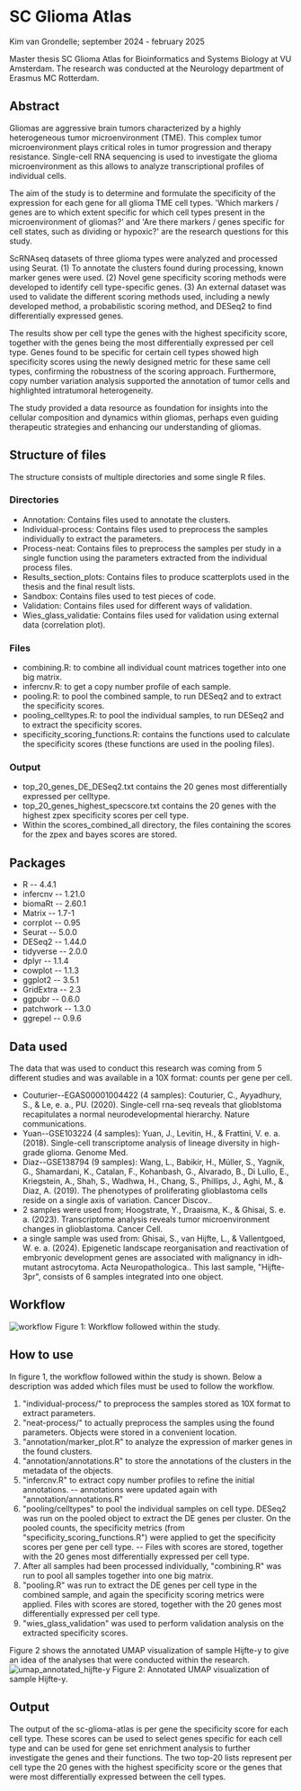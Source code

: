 # SC Glioma Atlas
Kim van Grondelle; september 2024 - february 2025

Master thesis SC Glioma Atlas for Bioinformatics and Systems Biology at VU Amsterdam. The research was conducted at the Neurology department of Erasmus MC Rotterdam. 

## Abstract
Gliomas are aggressive brain tumors characterized by a highly heterogeneous tumor microenvironment (TME). This complex tumor microenvironment plays critical roles in tumor progression and therapy resistance. Single-cell RNA sequencing is used to investigate the glioma microenvironment as this allows to analyze transcriptional profiles of individual cells.

The aim of the study is to determine and formulate the specificity of the expression for each gene for all glioma TME cell types. 'Which markers / genes are to which extent specific for which cell types present in the microenvironment of gliomas?' and 'Are there markers / genes specific for cell states, such as dividing or hypoxic?' are the research questions for this study. 

ScRNAseq datasets of three glioma types were analyzed and processed using Seurat. (1) To annotate the clusters found during processing, known marker genes were used. (2) Novel gene specificity scoring methods were developed to identify cell type-specific genes. (3) An external dataset was used to validate the different scoring methods used, including a newly developed method, a probabilistic scoring method, and DESeq2 to find differentially expressed genes. 

The results show per cell type the genes with the highest specificity score, together with the genes being the most differentially expressed per cell type. Genes found to be specific for certain cell types showed high specificity scores using the newly designed metric for these same cell types, confirming the robustness of the scoring approach. Furthermore, copy number variation analysis supported the annotation of tumor cells and highlighted intratumoral heterogeneity. 

The study provided a data resource as foundation for insights into the cellular composition and dynamics within gliomas, perhaps even guiding therapeutic strategies and enhancing our understanding of gliomas. 

## Structure of files
The structure consists of multiple directories and some single R files. 

### Directories
- Annotation: Contains files used to annotate the clusters.
- Individual-process: Contains files used to preprocess the samples individually to extract the parameters. 
- Process-neat: Contains files to preprocess the samples per study in a single function using the parameters extracted from the individual process files. 
- Results_section_plots: Contains files to produce scatterplots used in the thesis and the final result lists. 
- Sandbox: Contains files used to test pieces of code.
- Validation: Contains files used for different ways of validation.
- Wies_glass_validatie: Contains files used for validation using external data (correlation plot).

### Files
- combining.R: to combine all individual count matrices together into one big matrix. 
- infercnv.R: to get a copy number profile of each sample. 
- pooling.R: to pool the combined sample, to run DESeq2 and to extract the specificity scores. 
- pooling_celltypes.R: to pool the individual samples, to run DESeq2 and to extract the specificity scores. 
- specificity_scoring_functions.R: contains the functions used to calculate the specificity scores (these functions are used in the pooling files).

### Output
- top_20_genes_DE_DESeq2.txt contains the 20 genes most differentially expressed per celltype. 
- top_20_genes_highest_specscore.txt contains the 20 genes with the highest zpex specificity scores per cell type.
- Within the scores_combined_all directory, the files containing the scores for the zpex and bayes scores are stored. 

## Packages
- R -- 4.4.1 
- infercnv -- 1.21.0
- biomaRt -- 2.60.1  
- Matrix -- 1.7-1
- corrplot -- 0.95  
- Seurat -- 5.0.0 
- DESeq2 -- 1.44.0 
- tidyverse -- 2.0.0
- dplyr -- 1.1.4   
- cowplot -- 1.1.3
- ggplot2 -- 3.5.1  
- GridExtra -- 2.3
- ggpubr -- 0.6.0   
- patchwork -- 1.3.0
- ggrepel -- 0.9.6  


## Data used
The data that was used to conduct this research was coming from 5 different studies and was available in a 10X format: counts per gene per cell. 
- Couturier--EGAS00001004422 (4 samples): Couturier, C., Ayyadhury, S., & Le, e. a., PU. (2020). Single-cell rna-seq reveals that glioblstoma recapitulates a normal neurodevelopmental hierarchy. Nature communications. 
- Yuan--GSE103224 (4 samples): Yuan, J., Levitin, H., & Frattini, V. e. a. (2018). Single-cell transcriptome analysis of lineage diversity in high-grade glioma. Genome Med.
- Diaz--GSE138794 (9 samples): Wang, L., Babikir, H., Müller, S., Yagnik, G., Shamardani, K., Catalan, F., Kohanbash, G., Alvarado, B., Di Lullo, E., Kriegstein, A., Shah, S., Wadhwa, H., Chang, S., Phillips, J., Aghi, M., & Diaz, A. (2019). The phenotypes of proliferating glioblastoma cells reside on a single axis of variation. Cancer Discov..  
- 2 samples were used from; Hoogstrate, Y., Draaisma, K., & Ghisai, S. e. a. (2023). Transcriptome analysis reveals tumor microenvironment changes in glioblastoma. Cancer Cell.
- a single sample was used from: Ghisai, S., van Hijfte, L., & Vallentgoed, W. e. a. (2024). Epigenetic landscape reorganisation and reactivation of embryonic development genes are associated with malignancy in idh-mutant astrocytoma. Acta Neuropathologica.. This last sample, "Hijfte-3pr", consists of 6 samples integrated into one object.

## Workflow
![workflow](https://github.com/user-attachments/assets/fc8f8a05-35c9-41b9-9544-bdd202368317)
Figure 1: Workflow followed within the study. 

## How to use
In figure 1, the workflow followed within the study is shown. Below a description was added which files must be used to follow the workflow. 
1. "individual-process/" to preprocess the samples stored as 10X format to extract parameters.
1. "neat-process/" to actually preprocess the samples using the found parameters. Objects were stored in a convenient location. 
1. "annotation/marker_plot.R" to analyze the expression of marker genes in the found clusters. 
1. "annotation/annotations.R" to store the annotations of the clusters in the metadata of the objects. 
1. "infercnv.R" to extract copy number profiles to refine the initial annotations. -- annotations were updated again with "annotation/annotations.R"
1. "pooling/celltypes" to pool the individual samples on cell type. DESeq2 was run on the pooled object to extract the DE genes per cluster. On the pooled counts, the specificity metrics (from "specificity_scoring_functions.R") were applied to get the specificity scores per gene per cell type. -- Files with scores are stored, together with the 20 genes most differentially expressed per cell type. 
1. After all samples had been processed individually, "combining.R" was run to pool all samples together into one big matrix. 
1. "pooling.R" was run to extract the DE genes per cell type in the combined sample, and again the specificity scoring metrics were applied. Files with scores are stored, together with the 20 genes most differentially expressed per cell type.
1. "wies_glass_validation" was used to perform validation analysis on the extracted specificity scores.

Figure 2 shows the annotated UMAP visualization of sample Hijfte-y to give an idea of the analyses that were conducted within the research. 
![umap_annotated_hijfte-y](https://github.com/user-attachments/assets/644c25d7-fad0-4232-8462-cd2c080176c8)
Figure 2: Annotated UMAP visualization of sample Hijfte-y.

## Output
The output of the sc-glioma-atlas is per gene the specificity score for each cell type. These scores can be used to select genes specific for each cell type and can be used for gene set enrichment analysis to further investigate the genes and their functions. The two top-20 lists represent per cell type the 20 genes with the highest specificity score or the genes that were most differentially expressed between the cell types. 
